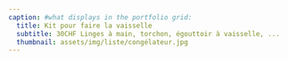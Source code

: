 ```yaml
---
caption: #what displays in the portfolio grid:
  title: Kit pour faire la vaisselle
  subtitle: 30CHF Linges à main, torchon, égouttoir à vaisselle, ...
  thumbnail: assets/img/liste/congélateur.jpg
---
```

